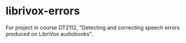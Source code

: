 # librivox-errors
For project in course DT2112, "Detecting and correcting speech errors produced on LibriVox audiobooks".
